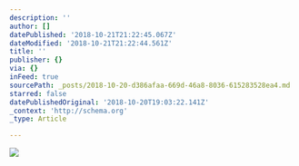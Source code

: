 ```yaml
---
description: ''
author: []
datePublished: '2018-10-21T21:22:45.067Z'
dateModified: '2018-10-21T21:22:44.561Z'
title: ''
publisher: {}
via: {}
inFeed: true
sourcePath: _posts/2018-10-20-d386afaa-669d-46a8-8036-615283528ea4.md
starred: false
datePublishedOriginal: '2018-10-20T19:03:22.141Z'
_context: 'http://schema.org'
_type: Article

---
```

![](https://the-grid-user-content.s3-us-west-2.amazonaws.com/52990444-3e67-49b8-bb5e-792eb755fe49.jpg)